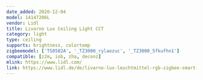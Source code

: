 ```yaml
---
date_added: 2020-12-04
model: 14147206L
vendor: Lidl
title: Livarno Lux Ceiling Light CCT
category: light
type: ceiling
supports: brightness, colortemp
zigbeemodel: ['TS0502A', '_TZ3000_rylaozuc', '_TZ3000_5fkufhn1']
compatible: [z2m, iob, zha, deconz]
mlink: https://www.lidl.com/
link: https://www.lidl.de/de/livarno-lux-leuchtmittel-rgb-zigbee-smart-home-dimmbar/p354569
---
```

